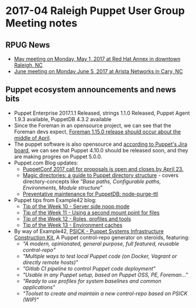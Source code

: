 # 2017-04 Raleigh Puppet User Group Meeting notes
## RPUG News
+  [May meeting on Monday, May 1, 2017 at Red Hat Annex in downtown Raleigh, NC](https://www.meetup.com/Raleigh-Puppet-User-Group/events/238475638/)
+ [June meeting on Monday June 5, 2017 at Arista Networks in Cary, NC](https://www.meetup.com/Raleigh-Puppet-User-Group/events/238475656/)

## Puppet ecosystem announcements and news bits
+ Puppet Enterprise 2017.1.1 Released, strings 1.1.0 Released, Puppet Agent 1.9.3 available, PuppetDB 4.3.2 available
+ Since the Foreman in an opensource project, we can see that the Foreman devs expect, [Foreman 1.15.0 release should occur about the middle of April](https://groups.google.com/forum/?fromgroups#!topic/foreman-dev/tstb5ytnejU).
+ The puppet software is also opensource and [according to Puppet's Jira board](https://tickets.puppetlabs.com/browse/PUP/?selectedTab=com.atlassian.jira.jira-projects-plugin:versions-panel), we can see that Puppet 4.10.0 should be released soon, and they are making progres on Puppet 5.0.0.
+ Puppet.com Blog updates:
    - [PuppetConf 2017 call for proposals is open and closes by April 23.](https://puppet.com/blog/puppetconf-2017-call-proposals-open)
    - [Magic directories: a guide to Puppet directory structure](https://puppet.com/blog/magic-directories-guide-to-puppet-directory-structure) - covers directory-concepts like *"Base paths, Configurable paths, Environments, Module structure"*
    - [
Preventative maintenance for PuppetDB: node-purge-ttl
](https://puppet.com/blog/preventative-maintenance-for-puppetdb-node-purge-ttl)
+ Puppet tips from Example42 blog:
    - [Tip of the Week 10 - Server side noop mode](http://www.example42.com/2017/03/06/server-side-noop-mode/)
    - [Tip of the Week 11 - Using a second mount point for files](http://www.example42.com/2017/03/13/second_mount_point/)
    - [Tip of the Week 12 - Roles, profiles and tools](http://www.example42.com/2017/03/20/roles_profiles_and_tools/)
    - [Tip of the Week 13 - Environment caches](http://www.example42.com/2017/03/27/environment_caching/)
+ By way of Example42, [PSICK - Puppet Systems Infrastructure Construction Kit.](https://github.com/example42/psick) A Puppet control-repo generator on steroids, featuring:
    - *"A modern, opinionated, general purpose, full featured, reusable control-repo"*
    - *"Multiple ways to test local Puppet code (on Docker, Vagrant or directly remote hosts)"*
    - *"Gitlab CI pipeline to control Puppet code deployment"*
    - *"Usable in any Puppet setup, based on Puppet OSS, PE, Foreman..."*
    - *"Ready to use profiles for system baselines and common applications"*
    - *"Toolset to create and maintain a new control-repo based on PSICK (WIP)"*
